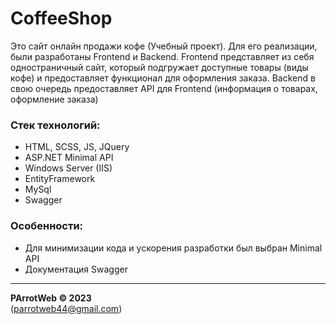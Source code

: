 # CoffeeShop
Это сайт онлайн продажи кофе (Учебный проект). Для его реализации, были разработаны Frontend и Backend. Frontend  представляет из себя одностраничный сайт, который подгружает доступные товары (виды кофе) и предоставляет функционал для оформления заказа. Backend в свою очередь предоставляет API для Frontend (информация о товарах, оформление заказа)   

### Стек технологий:
- HTML, SCSS, JS, JQuery
- ASP.NET Minimal API
- Windows Server (IIS)
- EntityFramework
- MySql
- Swagger

### Особенности:
- Для минимизации кода и ускорения разработки был выбран Minimal API
- Документация Swagger

---
**PArrotWeb © 2023**  
(parrotweb44@gmail.com)
